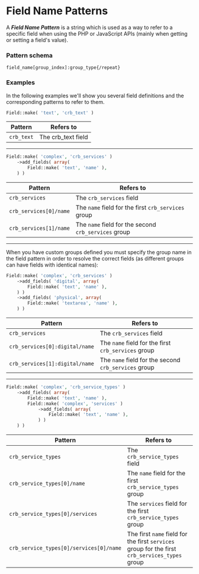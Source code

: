 # Field Name Patterns

A ___Field Name Pattern___ is a string which is used as a way to refer to a specific field when using the PHP or JavaScript APIs (mainly when getting or setting a field's value).

### Pattern schema

`field_name[group_index]:group_type{/repeat}`

### Examples

In the following examples we'll show you several field definitions and the corresponding patterns to refer to them.

```php
Field::make( 'text', 'crb_text' )
```

| Pattern                                  | Refers to                                    |
|------------------------------------------|----------------------------------------------|
| `crb_text`                               | The crb_text field                           |

---

```php
Field::make( 'complex', 'crb_services' )
	->add_fields( array(
		Field::make( 'text', 'name' ),
	) )
```

| Pattern                | Refers to                                            |
|------------------------|------------------------------------------------------|
| `crb_services`         | The `crb_services` field                             |
| `crb_services[0]/name` | The `name` field for the first `crb_services` group  |
| `crb_services[1]/name` | The `name` field for the second `crb_services` group |

---

When you have custom groups defined you must specify the group name in the field pattern in order to resolve the correct fields (as different groups can have fields with identical names):

```php
Field::make( 'complex', 'crb_services' )
	->add_fields( 'digital', array(
		Field::make( 'text', 'name' ),
	) )
	->add_fields( 'physical', array(
		Field::make( 'textarea', 'name' ),
	) )
```

| Pattern                        | Refers to                                            |
|--------------------------------|------------------------------------------------------|
| `crb_services`                 | The `crb_services` field                             |
| `crb_services[0]:digital/name` | The `name` field for the first `crb_services` group  |
| `crb_services[1]:digital/name` | The `name` field for the second `crb_services` group |

---

```php
Field::make( 'complex', 'crb_service_types' )
	->add_fields( array(
		Field::make( 'text', 'name' ),
		Field::make( 'complex', 'services' )
			->add_fields( array(
				Field::make( 'text', 'name' ),
			) )
	) )
```

| Pattern                                 | Refers to                                                                                      |
|-----------------------------------------|------------------------------------------------------------------------------------------------|
| `crb_service_types`                     | The `crb_service_types` field                                                                  |
| `crb_service_types[0]/name`             | The `name` field for the first `crb_service_types` group                                       |
| `crb_service_types[0]/services`         | The `services` field for the first `crb_service_types` group                                   |
| `crb_service_types[0]/services[0]/name` | The first `name` field for the first `services` group for the first `crb_services_types` group |